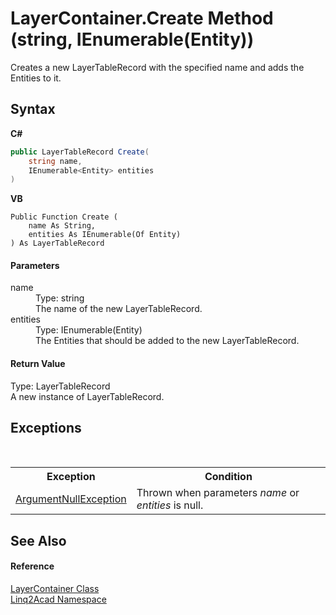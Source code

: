 # LayerContainer.Create Method (string, IEnumerable(Entity))
 

Creates a new LayerTableRecord with the specified name and adds the Entities to it.

## Syntax

**C#**<br />
``` C#
public LayerTableRecord Create(
	string name,
	IEnumerable<Entity> entities
)
```

**VB**<br />
``` VB
Public Function Create ( 
	name As String,
	entities As IEnumerable(Of Entity)
) As LayerTableRecord
```


#### Parameters
<dl><dt>name</dt><dd>Type: string<br />The name of the new LayerTableRecord.</dd><dt>entities</dt><dd>Type: IEnumerable(Entity)<br />The Entities that should be added to the new LayerTableRecord.</dd></dl>

#### Return Value
Type: LayerTableRecord<br />A new instance of LayerTableRecord.

## Exceptions
&nbsp;<table><tr><th>Exception</th><th>Condition</th></tr><tr><td><a href="https://docs.microsoft.com/dotnet/api/system.argumentnullexception" target="_blank" rel="noopener noreferrer">ArgumentNullException</a></td><td>Thrown when parameters <i>name</i> or <i>entities</i> is null.</td></tr></table>

## See Also


#### Reference
<a href="T_Linq2Acad_LayerContainer.md">LayerContainer Class</a><br /><a href="N_Linq2Acad.md">Linq2Acad Namespace</a><br />
